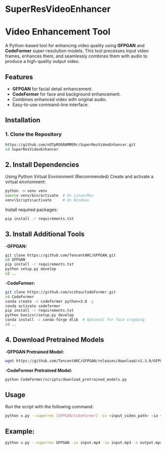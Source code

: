 # SuperResVideoEnhancer

# Video Enhancement Tool

A Python-based tool for enhancing video quality using **GFPGAN** and **CodeFormer** super-resolution models. This tool processes input video frames, enhances them, and seamlessly combines them with audio to produce a high-quality output video.

## Features
- **GFPGAN** for facial detail enhancement.
- **CodeFormer** for face and background enhancement.
- Combines enhanced video with original audio.
- Easy-to-use command-line interface.

## Installation

### 1. Clone the Repository
```bash
https://github.com/nOTpROGRAMMERr/SuperResVideoEnhancer.git
cd SuperResVideoEnhancer
```

## 2. Install Dependencies
Using Python Virtual Environment (Recommended)
Create and activate a virtual environment:
```bash
python -m venv venv
source venv/bin/activate  # On Linux/Mac
venv\Scripts\activate     # On Windows
```
Install required packages:
```bash
pip install -r requirements.txt
```

## 3. Install Additional Tools
-**GFPGAN:**
```bash
git clone https://github.com/TencentARC/GFPGAN.git
cd GFPGAN
pip install -r requirements.txt
python setup.py develop
cd ..
```
-**CodeFormer:**
```bash
git clone https://github.com/sczhou/CodeFormer.git
cd CodeFormer
conda create -n codeformer python=3.8 -y
conda activate codeformer
pip install -r requirements.txt
python basicsr/setup.py develop
conda install -c conda-forge dlib  # Optional for face cropping
cd ..
```
## 4. Download Pretrained Models
-**GFPGAN Pretrained Model:**
```bash
wget https://github.com/TencentARC/GFPGAN/releases/download/v1.3.0/GFPGANv1.3.pth -P experiments/pretrained_models
```
-**CodeFormer Pretrained Model:**
```bash
python CodeFormer/scripts/download_pretrained_models.py
```
## Usage
Run the script with the following command:
```bash
python x.py --superres [GFPGAN/CodeFormer] -iv <input_video_path> -ia <input_audio_path> -o <output_video_path>
```
## Example:
```bash
python x.py --superres GFPGAN -iv input.mp4 -ia input.mp3 -o output.mp4
```




